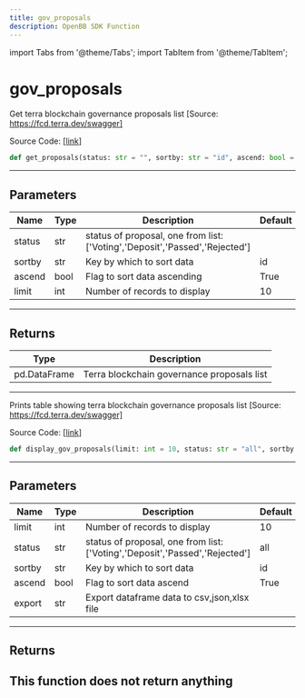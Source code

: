 ```yaml
---
title: gov_proposals
description: OpenBB SDK Function
---
```


import Tabs from '@theme/Tabs';
import TabItem from '@theme/TabItem';

# gov_proposals

<Tabs>
<TabItem value="model" label="Model" default>

Get terra blockchain governance proposals list [Source: https://fcd.terra.dev/swagger]

Source Code: [[link](https://github.com/OpenBB-finance/OpenBBTerminal/tree/main/openbb_terminal/cryptocurrency/defi/terramoney_fcd_model.py#L197)]
```python
def get_proposals(status: str = "", sortby: str = "id", ascend: bool = True, limit: int = 10) -> pd.DataFrame
```
---
## Parameters
| Name | Type | Description | Default | Optional |
| ---- | ---- | ----------- | ------- | -------- |
| status | str | status of proposal, one from list: ['Voting','Deposit','Passed','Rejected'] |  | True |
| sortby | str | Key by which to sort data | id | True |
| ascend | bool | Flag to sort data ascending | True | True |
| limit | int | Number of records to display | 10 | True |

---
## Returns
| Type | Description |
| ---- | ----------- |
| pd.DataFrame | Terra blockchain governance proposals list |
---


</TabItem>
<TabItem value="view" label="View">

Prints table showing terra blockchain governance proposals list [Source: https://fcd.terra.dev/swagger]

Source Code: [[link](https://github.com/OpenBB-finance/OpenBBTerminal/tree/main/openbb_terminal/cryptocurrency/defi/terramoney_fcd_view.py#L108)]
```python
def display_gov_proposals(limit: int = 10, status: str = "all", sortby: str = "id", ascend: bool = True, export: str = "") -> None
```
---
## Parameters
| Name | Type | Description | Default | Optional |
| ---- | ---- | ----------- | ------- | -------- |
| limit | int | Number of records to display | 10 | True |
| status | str | status of proposal, one from list: ['Voting','Deposit','Passed','Rejected'] | all | True |
| sortby | str | Key by which to sort data | id | True |
| ascend | bool | Flag to sort data ascend | True | True |
| export | str | Export dataframe data to csv,json,xlsx file |  | True |

---
## Returns
This function does not return anything
---


</TabItem>
</Tabs>